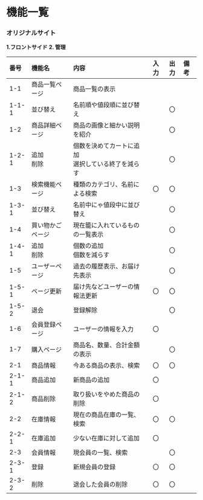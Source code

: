# 機能一覧
### オリジナルサイト

**1.フロントサイド**
**2. 管理**

|番号|機能名|内容|入力|出力|備考|
|:---|:---|:---|:---:|:---:|:---|
|1-1|商品一覧ページ|商品一覧の表示||||
|1-1-1|並び替え|名前順や値段順に並び替え||〇||
|1-2|商品詳細ページ|商品の画像と細かい説明を紹介||〇||
|1-2-1|追加<br>削除|個数を決めてカートに追加<br>選択している終了を減らす||〇||
|1-3|検索機能ページ|種類のカテゴリ、名前による検索|〇|〇||
|1-3-1|並び替え|名前中にゃ値段中に並び替え||〇||
|1-4|買い物かごページ|現在籠に入れているものの一覧表示||〇||
|1-4-1|追加<br>削除|個数の追加<br>個数を減らす||〇||
|1-5|ユーザーページ|過去の履歴表示、お届け先表示||〇||
|1-5-1|ページ更新|届け先などユーザーの情報法更新|〇|〇||
|1-5-2|退会|登録解除||〇||
|1-6|会員登録ページ|ユーザーの情報を入力|〇|||
|1-7|購入ページ|商品名、数量、合計金額の表示||〇||
|2-1|商品情報|今ある商品の表示、検索|〇|〇||
|2-1-1|商品追加|新商品の追加|〇|||
|2-1-2|商品削除|取り扱いをやめた商品の削除|〇|||
|2-2|在庫情報|現在の商品在庫の一覧、検索|〇|〇||
|2-2-1|在庫追加|少ない在庫に対して追加|〇|||
|2-3|会員情報|現会員の一覧、検索||〇||
|2-3-1|登録|新規会員の登録|〇|〇|| 
|2-3-2|削除|退会した会員の削除|〇|〇||
